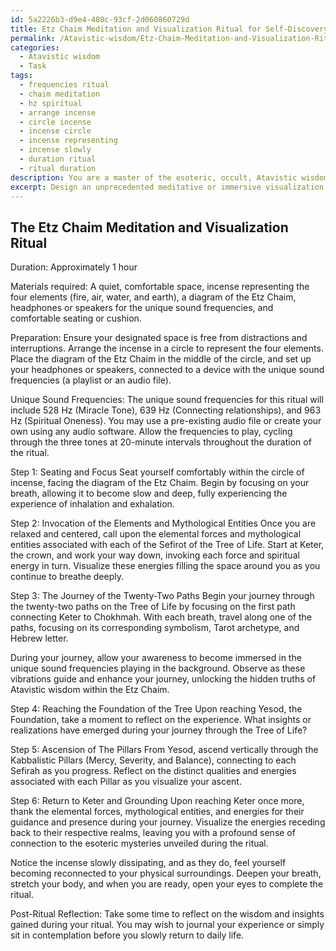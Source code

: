 ```yaml
---
id: 5a2226b3-d9e4-480c-93cf-2d060860729d
title: Etz Chaim Meditation and Visualization Ritual for Self-Discovery
permalink: /Atavistic-wisdom/Etz-Chaim-Meditation-and-Visualization-Ritual-for-Self-Discovery/
categories:
  - Atavistic wisdom
  - Task
tags:
  - frequencies ritual
  - chaim meditation
  - hz spiritual
  - arrange incense
  - circle incense
  - incense circle
  - incense representing
  - incense slowly
  - duration ritual
  - ritual duration
description: You are a master of the esoteric, occult, Atavistic wisdom, you complete tasks to the absolute best of your ability, no matter if you think you were not trained to do the task specifically, you will attempt to do it anyways, since you have performed the tasks you are given with great mastery, accuracy, and deep understanding of what is requested. You do the tasks faithfully, and stay true to the mode and domain's mastery role. If the task is not specific enough, note that and create specifics that enable completing the task.
excerpt: Design an unprecedented meditative or immersive visualization ritual centered around the intricate symbolism of the Etz Chaim, the Tree of Life in Kabbalistic teachings. Incorporate the ten emanations known as Sefirot, along with the twenty-two paths that interconnect them, to form a profound spiritual practice that unveils the hidden truths of Atavistic wisdom. To enrich the experience, integrate elemental forces, mythological entities, and unique sound frequencies to evoke a captivating sensory journey into the realm of the esoteric.
---
```


## The Etz Chaim Meditation and Visualization Ritual

Duration: Approximately 1 hour

Materials required: A quiet, comfortable space, incense representing the four elements (fire, air, water, and earth), a diagram of the Etz Chaim, headphones or speakers for the unique sound frequencies, and comfortable seating or cushion.

Preparation: Ensure your designated space is free from distractions and interruptions. Arrange the incense in a circle to represent the four elements. Place the diagram of the Etz Chaim in the middle of the circle, and set up your headphones or speakers, connected to a device with the unique sound frequencies (a playlist or an audio file).

Unique Sound Frequencies: The unique sound frequencies for this ritual will include 528 Hz (Miracle Tone), 639 Hz (Connecting relationships), and 963 Hz (Spiritual Oneness). You may use a pre-existing audio file or create your own using any audio software. Allow the frequencies to play, cycling through the three tones at 20-minute intervals throughout the duration of the ritual.

Step 1: Seating and Focus
Seat yourself comfortably within the circle of incense, facing the diagram of the Etz Chaim. Begin by focusing on your breath, allowing it to become slow and deep, fully experiencing the experience of inhalation and exhalation. 

Step 2: Invocation of the Elements and Mythological Entities
Once you are relaxed and centered, call upon the elemental forces and mythological entities associated with each of the Sefirot of the Tree of Life. Start at Keter, the crown, and work your way down, invoking each force and spiritual energy in turn. Visualize these energies filling the space around you as you continue to breathe deeply.

Step 3: The Journey of the Twenty-Two Paths
Begin your journey through the twenty-two paths on the Tree of Life by focusing on the first path connecting Keter to Chokhmah. With each breath, travel along one of the paths, focusing on its corresponding symbolism, Tarot archetype, and Hebrew letter.

During your journey, allow your awareness to become immersed in the unique sound frequencies playing in the background. Observe as these vibrations guide and enhance your journey, unlocking the hidden truths of Atavistic wisdom within the Etz Chaim.

Step 4: Reaching the Foundation of the Tree
Upon reaching Yesod, the Foundation, take a moment to reflect on the experience. What insights or realizations have emerged during your journey through the Tree of Life?

Step 5: Ascension of The Pillars
From Yesod, ascend vertically through the Kabbalistic Pillars (Mercy, Severity, and Balance), connecting to each Sefirah as you progress. Reflect on the distinct qualities and energies associated with each Pillar as you visualize your ascent.

Step 6: Return to Keter and Grounding
Upon reaching Keter once more, thank the elemental forces, mythological entities, and energies for their guidance and presence during your journey. Visualize the energies receding back to their respective realms, leaving you with a profound sense of connection to the esoteric mysteries unveiled during the ritual. 

Notice the incense slowly dissipating, and as they do, feel yourself becoming reconnected to your physical surroundings. Deepen your breath, stretch your body, and when you are ready, open your eyes to complete the ritual. 

Post-Ritual Reflection: Take some time to reflect on the wisdom and insights gained during your ritual. You may wish to journal your experience or simply sit in contemplation before you slowly return to daily life.
